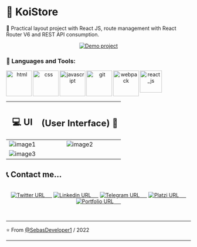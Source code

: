 # 🛒 KoiStore

🛒 Practical layout project with React JS, route management with React Router V6 and REST API consumption.

  <p align="center">
 <a href="https://sd-koistore.netlify.app">  <img alt="Demo project" src="https://img.shields.io/twitter/url?colorA=7209b7&colorB=480ca8&label=Demo project&logo=google-chrome&logoColor=white&style=for-the-badge&url=https%3A%2F%2Ftwitter.com%2FSebasDeveloper"></a>
  </p>

### 🔨 Languages and Tools:

 <div align="center">
<a href="https://developer.mozilla.org/es/docs/Web/HTML" target="_blank"> <img src="https://i.postimg.cc/mDdX2P3h/html.png" align="left" alt="html" title="html" height='70px'/> </a>

<a href="https://developer.mozilla.org/es/docs/Web/CSS" target="_blank"> <img src="https://i.postimg.cc/L5YT9N60/css.png" align="left" alt="css" title="css" height='70px'/> </a>

<a href="https://developer.mozilla.org/es/docs/Web/JavaScript" target="_blank"> <img src="https://i.postimg.cc/QCs9HRwH/javascript.png" align="left" alt="javascript" title="javascript" height='70px'/> </a>

<a href="https://git-scm.com/" target="_blank"> <img src="https://i.postimg.cc/0jS9Y1yG/git-scm.png" align="left" alt="git" title="git" height='70px'/> </a>

<a href="https://webpack.js.org/" target="_blank"> <img src="https://i.postimg.cc/50SDNGSn/webpack.png" align="left" alt="webpack" title="webpack" height='70px'/> </a>

<a href="https://es.reactjs.org/" target="_blank"> <img src="https://i.postimg.cc/3Jq3wQht/react-icon.png" align="left" alt="react_js" title="react_js" height='60px'/> </a>

</div>

</br>
</br>
</br>
</br>

<div align="center">

|                          <h2>💻 UI </h2>                           |                   <h2> (User Interface) 🚀</h2>                    |
| :----------------------------------------------------------------: | :----------------------------------------------------------------: |
| ![image1](https://firebasestorage.googleapis.com/v0/b/sd-website-f934d.appspot.com/o/projects%2FkoiStore%2Fimage1.webp?alt=media&token=66077524-6f98-4f50-a440-12bbe4bd8212 "image1") | ![image2](https://firebasestorage.googleapis.com/v0/b/sd-website-f934d.appspot.com/o/projects%2FkoiStore%2Fimage2.webp?alt=media&token=565ef76e-7fa0-4435-bbd8-04e5c460bb8c "image2") |
| ![image3](https://firebasestorage.googleapis.com/v0/b/sd-website-f934d.appspot.com/o/projects%2FkoiStore%2Fimage3.webp?alt=media&token=21520682-dd6f-4df2-bbbe-e9dcf11c6770 "image3") |

</div>

## 📞 Contact me...

 <p align="center">
 </br>
 <a href="https://twitter.com/SebasDeveloper">  <img alt="Twitter URL" src="https://img.shields.io/twitter/url?color=00b4d8&label=twitter&logo=twitter&style=for-the-badge&url=https%3A%2F%2Ftwitter.com%2FSebasDeveloper">&nbsp; &nbsp; &nbsp;</a>
 <a  href="https://linkedin.com/in/sebas-developer">  <img alt="Linkedin URL" src="https://img.shields.io/twitter/url?color=0077b6&label=linkedin&logo=linkedin&style=for-the-badge&url=https%3A%2F%2Flinkedin.com%2Fin%2Fsebas-developer">&nbsp; &nbsp; &nbsp;</a>
  <a  href="https://t.me/JSPedroza">  <img alt="Telegram URL" src="https://img.shields.io/twitter/url?color=0096c7&label=telegram&logo=telegram&style=for-the-badge&url=https%3A%2F%2Flinkedin.com%2Fin%2Fsebas-developer">&nbsp; &nbsp; &nbsp;</a>
  <a  href="https://platzi.com/p/SebasDeveloper/">  <img alt="Platzi URL" src="https://img.shields.io/twitter/url?color=access&label=Platzi&logo=platzi&style=for-the-badge&url=https%3A%2F%2Flinkedin.com%2Fin%2Fsebas-developer">&nbsp; &nbsp; &nbsp;</a>
  <a  href="https://sebasdeveloper.netlify.app/">  <img alt="Portfolio URL" src="https://img.shields.io/twitter/url?color=48cae4&label=Website&logo=google-chrome&logoColor=white&style=for-the-badge&url=https%3A%2F%2Flinkedin.com%2Fin%2Fsebas-developer">&nbsp; &nbsp; &nbsp;</a>
  </p>
</br>

---

⭐️ From [@SebasDeveloper1](https://sebasdeveloper.netlify.app/) / 2022

---
